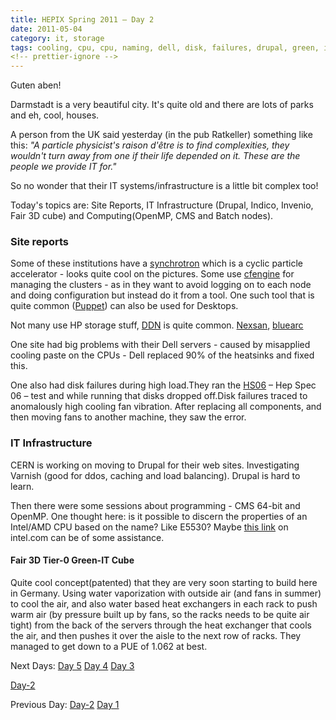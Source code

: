 ```yaml
---
title: HEPIX Spring 2011 – Day 2
date: 2011-05-04
category: it, storage
tags: cooling, cpu, cpu, naming, dell, disk, failures, drupal, green, it, cube, heat, exchanger, hepix, hepix, spring, 2011, hs06, puppet, scientific, computing, synchrotron
<!-- prettier-ignore -->
---
```


Guten aben!

Darmstadt is a very beautiful city. It's quite old and there are lots of parks
and eh, cool, houses.

A person from the UK said yesterday (in the pub Ratkeller) something like this:
_"A particle physicist's raison d'être is to find complexities, they wouldn't
turn away from one if their life depended on it. These are the people we provide
IT for."_

So no wonder that their IT systems/infrastructure is a little bit complex too!

Today's topics are: Site Reports, IT Infrastructure (Drupal, Indico, Invenio,
Fair 3D cube) and Computing(OpenMP, CMS and Batch nodes).

### Site reports

Some of these institutions have a
[synchrotron](http://en.wikipedia.org/wiki/Synchrotron "on wikipedia") which is
a cyclic particle accelerator - looks quite cool on the pictures. Some use
[cfengine](http://en.wikipedia.org/wiki/Cfengine "on wikipedia") for managing
the clusters - as in they want to avoid logging on to each node and doing
configuration but instead do it from a tool. One such tool that is quite common
([Puppet](<http://en.wikipedia.org/wiki/Puppet_(software)> "on wikipedia")) can
also be used for Desktops.

Not many use HP storage stuff,
[DDN](http://www.datadirectnet.com/ "datadirect.com") is quite common.
[Nexsan](http://www.nexsan.com/ "nexsan.com"),
[bluearc](http://bluearc.com/ ".com")

One site had big problems with their Dell servers - caused by misapplied cooling
paste on the CPUs - Dell replaced 90% of the heatsinks and fixed this.

One also had disk failures during high load.They ran the
[HS06](https://twiki.cern.ch/twiki/bin/view/FIOgroup/TsiBenchHEPSPECWlcg "on cern wiki")
– Hep Spec 06 – test and while running that disks dropped off.Disk failures
traced to anomalously high cooling fan vibration. After replacing all
components, and then moving fans to another machine, they saw the error.

### IT Infrastructure

CERN is working on moving to Drupal for their web sites. Investigating Varnish
(good for ddos, caching and load balancing). Drupal is hard to learn.

Then there were some sessions about programming - CMS 64-bit and OpenMP. One
thought here: is it possible to discern the properties of an Intel/AMD CPU based
on the name? Like E5530? Maybe
[this link](http://www.intel.com/products/processor_number/ "on intel.com") on
intel.com can be of some assistance.

#### Fair 3D Tier-0 Green-IT Cube

Quite cool concept(patented) that they are very soon starting to build here in
Germany. Using water vaporization with outside air (and fans in summer) to cool
the air, and also water based heat exchangers in each rack to push warm air (by
pressure built up by fans, so the racks needs to be quite air tight) from the
back of the servers through the heat exchanger that cools the air, and then
pushes it over the aisle to the next row of racks. They managed to get down to a
PUE of 1.062 at best.

Next Days:
[Day 5](https://www.guldmyr.com/hepix-spring-2011-%e2%80%93-day-5/ "day5")
[Day 4](https://www.guldmyr.com/hepix-spring-2011-day-4/ "day4")
[Day 3](https://www.guldmyr.com/hepix-spring-2011-%e2%80%93-day-3/ "day3")

[Day-2](https://www.guldmyr.com/hepix-spring-2011-%e2%80%93-day-2/ "day2")

Previous Day:
[Day-2](https://www.guldmyr.com/hepix-spring-2011-%e2%80%93-day-2/ "day2")
[Day 1](https://www.guldmyr.com/hepix-spring-2011-day-1/ "day1")
